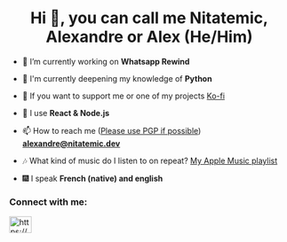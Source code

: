 <h1 align="center">Hi 👋, you can call me Nitatemic, Alexandre or Alex (He/Him)</h1>

- 🔭 I’m currently working on **Whatsapp Rewind**

- 🌱 I'm currently deepening my knowledge of **Python**

- 🤝 If you want to support me or one of my projects [Ko-fi](https://ko-fi.com/nitatemic)

- 💬 I use **React & Node.js**

- 📫 How to reach me ([Please use PGP if possible](https://github.com/nitatemic/nitatemic/files/8202948/alexandre%40nitatemic.dev_0x166E9BF2_public.asc.zip)) **alexandre@nitatemic.dev**

- 🎶 What kind of music do I listen to on repeat? [My Apple Music playlist](https://music.apple.com/fr/playlist/playlist-by-alexandre-explicit/pl.u-mW7fy3elWJ)

- 🎆 I speak **French (native) and english**

<h3 align="left">Connect with me:</h3>
<p align="left">
<a href="https://www.linkedin.com/in/nitatemic/" target="blank"><img align="center" src="https://raw.githubusercontent.com/rahuldkjain/github-profile-readme-generator/master/src/images/icons/Social/linked-in-alt.svg" alt="https://www.linkedin.com/in/nitatemic/" height="30" width="40" /></a>
</p>
